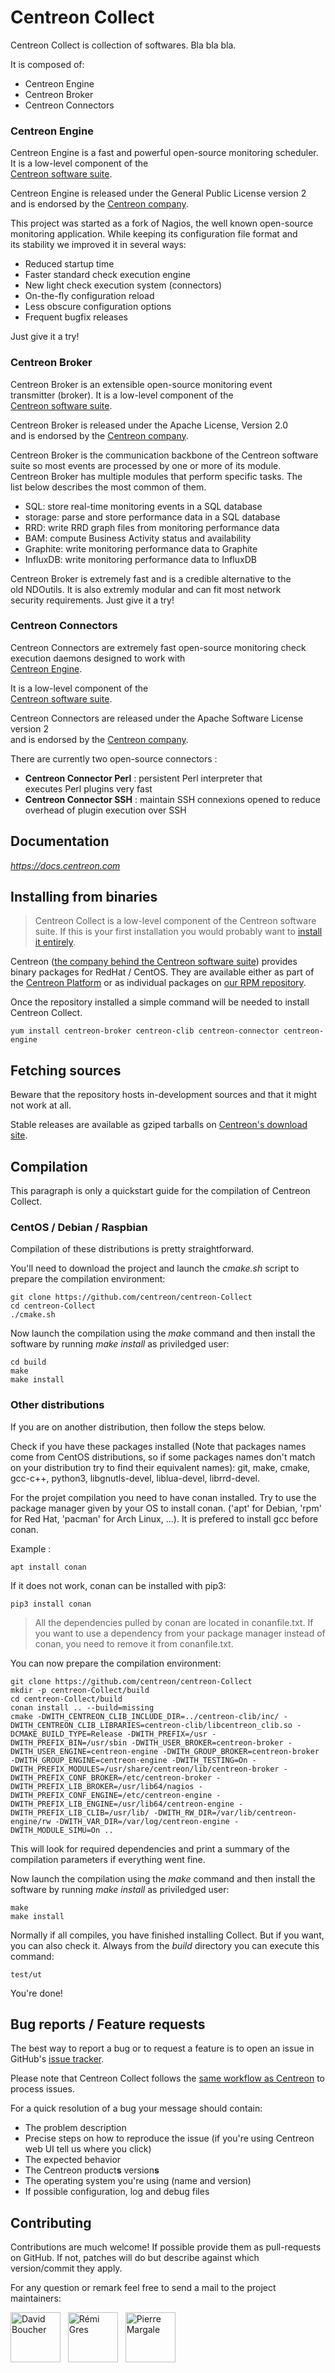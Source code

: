 # Centreon Collect                                                                 
                                                                                   
Centreon Collect is collection of softwares. Bla bla bla.                          
                                                                                   
It is composed of:                                                                 
* Centreon Engine                                                                  
* Centreon Broker                                                                  
* Centreon Connectors                                                              
                                                                                   
### Centreon Engine                                                                  
                                                                                   
Centreon Engine is a fast and powerful open-source monitoring scheduler.           
It is a low-level component of the                                                 
[Centreon software suite](https://www.centreon.com).                               
                                                                                   
Centreon Engine is released under the General Public License version 2             
and is endorsed by the [Centreon company](https://www.centreon.com).               
                                                                                   
This project was started as a fork of Nagios, the well known open-source           
monitoring application. While keeping its configuration file format and            
its stability we improved it in several ways:                                      
                                                                                   
- Reduced startup time                                                             
- Faster standard check execution engine                                           
- New light check execution system (connectors)                                    
- On-the-fly configuration reload                                                  
- Less obscure configuration options                                               
- Frequent bugfix releases                                                         
                                                                                   
Just give it a try!                                                                
                                                                                   
### Centreon Broker                                                                  
                                                                                   
Centreon Broker is an extensible open-source monitoring event                      
transmitter (broker). It is a low-level component of the                           
[Centreon software suite](https://www.centreon.com).                               
                                                                                   
Centreon Broker is released under the Apache License, Version 2.0                  
and is endorsed by the [Centreon company](https://www.centreon.com).               
                                                                                   
Centreon Broker is the communication backbone of the Centreon software             
suite so most events are processed by one or more of its module.                   
Centreon Broker has multiple modules that perform specific tasks. The              
list below describes the most common of them.                                      
                                                                                   
- SQL: store real-time monitoring events in a SQL database                         
- storage: parse and store performance data in a SQL database                      
- RRD: write RRD graph files from monitoring performance data                      
- BAM: compute Business Activity status and availability                           
- Graphite: write monitoring performance data to Graphite                          
- InfluxDB: write monitoring performance data to InfluxDB                          
                                                                                   
Centreon Broker is extremely fast and is a credible alternative to the             
old NDOutils. It is also extremly modular and can fit most network                 
security requirements. Just give it a try!                                         
                                                                                   
### Centreon Connectors                                                              
                                                                                   
Centreon Connectors are extremely fast open-source monitoring check                
execution daemons designed to work with                                            
[Centreon Engine](https://github.com/centreon/centreon-engine).                    
                                                                                   
It is a low-level component of the                                                 
[Centreon software suite](https://www.centreon.com).                               
                                                                                   
Centreon Connectors are released under the Apache Software License version 2       
and is endorsed by the [Centreon company](https://www.centreon.com).               
                                                                                   
There are currently two open-source connectors :                                   
                                                                                   
- **Centreon Connector Perl** : persistent Perl interpreter that                   
  executes Perl plugins very fast                                                  
- **Centreon Connector SSH** : maintain SSH connexions opened to reduce            
  overhead of plugin execution over SSH     

## Documentation

*https://docs.centreon.com*

## Installing from binaries

> Centreon Collect is a low-level component of the Centreon
> software suite. If this is your first installation you would probably
> want to [install it entirely](https://docs.centreon.com/current/en/installation/installation-of-a-central-server/using-sources.html).

Centreon ([the company behind the Centreon software suite](http://www.centreon.com))
provides binary packages for RedHat / CentOS. They are available either
as part of the [Centreon Platform](https://www.centreon.com/en/platform/)
or as individual packages on [our RPM repository](https://docs.centreon.com/current/en/installation/installation-of-a-poller/using-packages.html).

Once the repository installed a simple command will be needed to install
Centreon Collect.

```shell
yum install centreon-broker centreon-clib centreon-connector centreon-engine
```

## Fetching sources

Beware that the repository hosts in-development sources and that it
might not work at all.

Stable releases are available as gziped tarballs on [Centreon's
download site](https://download.centreon.com).

## Compilation

This paragraph is only a quickstart guide for the compilation of
Centreon Collect.

### CentOS / Debian / Raspbian

Compilation of these distributions is pretty straightforward.

You'll need to download the project and launch the *cmake.sh* script
to prepare the compilation environment:

```shell
git clone https://github.com/centreon/centreon-Collect
cd centreon-Collect
./cmake.sh
```

Now launch the compilation using the *make* command and then install the
software by running *make install* as priviledged user:

```shell
cd build
make
make install
```

### Other distributions

If you are on another distribution, then follow the steps below.

Check if you have these packages installed (Note that packages names
come from CentOS distributions, so if some packages names don't match
on your distribution try to find their equivalent names): git, make,
cmake, gcc-c++, python3, libgnutls-devel, liblua-devel, librrd-devel.

For the projet compilation you need to have conan installed. Try to use
the package manager given by your OS to install conan. ('apt' for
Debian, 'rpm' for Red Hat, 'pacman' for Arch Linux, ...). It is prefered
to install gcc before conan.

Example :

```shell
apt install conan
```

If it does not work, conan can be installed with pip3:

```shell
pip3 install conan
```

> All the dependencies pulled by conan are located in conanfile.txt. If
> you want to use a dependency from your package manager instead of conan,
> you need to remove it from conanfile.txt.

You can now prepare the compilation environment:

```shell
git clone https://github.com/centreon/centreon-Collect
mkdir -p centreon-Collect/build
cd centreon-Collect/build
conan install .. --build=missing
cmake -DWITH_CENTREON_CLIB_INCLUDE_DIR=../centreon-clib/inc/ -DWITH_CENTREON_CLIB_LIBRARIES=centreon-clib/libcentreon_clib.so -DCMAKE_BUILD_TYPE=Release -DWITH_PREFIX=/usr -DWITH_PREFIX_BIN=/usr/sbin -DWITH_USER_BROKER=centreon-broker -DWITH_USER_ENGINE=centreon-engine -DWITH_GROUP_BROKER=centreon-broker -DWITH_GROUP_ENGINE=centreon-engine -DWITH_TESTING=On -DWITH_PREFIX_MODULES=/usr/share/centreon/lib/centreon-broker -DWITH_PREFIX_CONF_BROKER=/etc/centreon-broker -DWITH_PREFIX_LIB_BROKER=/usr/lib64/nagios -DWITH_PREFIX_CONF_ENGINE=/etc/centreon-engine -DWITH_PREFIX_LIB_ENGINE=/usr/lib64/centreon-engine -DWITH_PREFIX_LIB_CLIB=/usr/lib/ -DWITH_RW_DIR=/var/lib/centreon-engine/rw -DWITH_VAR_DIR=/var/log/centreon-engine -DWITH_MODULE_SIMU=On ..

```

This will look for required dependencies and print a summary of the
compilation parameters if everything went fine.

Now launch the compilation using the *make* command and then install the
software by running *make install* as priviledged user:

```shell
make
make install
```

Normally if all compiles, you have finished installing Collect. But if
you want, you can also check it. Always from the *build* directory you
can execute this command:

```shell
test/ut
```

You're done!

## Bug reports / Feature requests

The best way to report a bug or to request a feature is to open an issue
in GitHub's [issue tracker](https://github.com/centreon/centreon-Collect/issues/).

Please note that Centreon Collect follows the
[same workflow as Centreon](https://github.com/centreon/centreon/issues/new/choose)
to process issues.

For a quick resolution of a bug your message should contain:

- The problem description
- Precise steps on how to reproduce the issue (if you're using Centreon
  web UI tell us where you click)
- The expected behavior
- The Centreon product**s** version**s**
- The operating system you're using (name and version)
- If possible configuration, log and debug files

## Contributing

Contributions are much welcome! If possible provide them as
pull-requests on GitHub. If not, patches will do but describe against
which version/commit they apply.

For any question or remark feel free to send a mail to the project
maintainers:

<a href="https://github.com/bouda1"><img src="https://avatars1.githubusercontent.com/u/6324413?s=400&v=4" title="David Boucher" width="80" height="80"></a> &nbsp;
<a href="https://github.com/rem31"><img src="https://avatars.githubusercontent.com/u/73845199?s=460&v=4" title="Rémi Gres" width="80" height="80"></a> &nbsp;
<a href="https://github.com/centreonpm"><img src="https://avatars.githubusercontent.com/u/73105891?s=460&v=4" title="Pierre Margale" width="80" height="80"></a> &nbsp;
